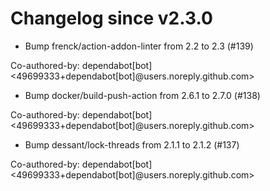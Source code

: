 # Changelog since v2.3.0
- Bump frenck/action-addon-linter from 2.2 to 2.3 (#139)

Co-authored-by: dependabot[bot] <49699333+dependabot[bot]@users.noreply.github.com> 
- Bump docker/build-push-action from 2.6.1 to 2.7.0 (#138)

Co-authored-by: dependabot[bot] <49699333+dependabot[bot]@users.noreply.github.com> 
- Bump dessant/lock-threads from 2.1.1 to 2.1.2 (#137)

Co-authored-by: dependabot[bot] <49699333+dependabot[bot]@users.noreply.github.com> 
